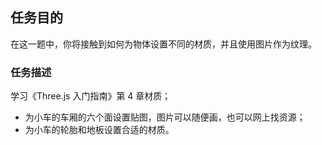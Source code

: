 ## 任务目的

在这一题中，你将接触到如何为物体设置不同的材质，并且使用图片作为纹理。

### 任务描述

学习《Three.js 入门指南》第 4 章材质；
* 为小车的车厢的六个面设置贴图，图片可以随便画，也可以网上找资源；
* 为小车的轮胎和地板设置合适的材质。